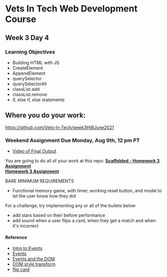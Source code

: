 # Vets In Tech Web Development Course

## Week 3 Day 4


### Learning Objectives
- Building HTML with JS
- CreateElement
- AppendElement
- querySelector
- querySelectorAll
- classList.add
- classList.remove
- if, else if, else statements

## Where you do your work:
https://github.com/Vets-In-Tech/week3HWJune2021

### Weekend Assignment Due Monday, Aug 9th, 12 pm PT
- [Video of Final Output](https://drive.google.com/file/d/1MprsKsvwg6moGq72mV2AwmsKMzcf4OBK/view?usp=sharing)

You are going to do all of your work at this repo:
**[Scaffolded - Homework 3 Assignment](https://github.com/Vets-In-Tech/week3HWJuly2021-scaffolded)** <br>
**[Homework 3 Assignment](https://github.com/Vets-In-Tech/week3HWJuly2021)** <br>

BARE MINIMUM REQUIREMENTS 
- Functional memory game, with timer, working reset button, and modal to let the user know how they did

For a challenge, try implementing any or all of the bullets below
- add stars based on their before performance
- add sound when a user flips a card, when they get a match and when it's incorrect

#### Reference
- [Intro to Events](https://developer.mozilla.org/en-US/docs/Learn/JavaScript/Building_blocks/Events)
- [Events](https://developer.mozilla.org/en-US/docs/Web/Events)
- [Events and the DOM](https://developer.mozilla.org/en-US/docs/Web/API/Document_Object_Model/Events)
- [DOM style transform](https://www.w3schools.com/jsref/prop_style_transform.asp)
- [flip card](https://jsfiddle.net/kds0dy8f/)

